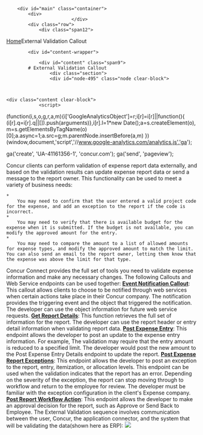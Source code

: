 
        <div id="main" class="container">
            <div>
                            </div>
            <div class="row">
                <div class="span12">
<div class="breadcrumbs"><a href="/">Home</a>External Validation Callout</div>
                </div>
            </div>

            <div id="content-wrapper">
<!-- <div class="row"> -->
                <div id="content" class="span9">
			# External Validation Callout
                    <div class="section">
                    <div id="node-495" class="node clear-block">


	
	<div class="content clear-block">
				<script>
  (function(i,s,o,g,r,a,m){i['GoogleAnalyticsObject']=r;i[r]=i[r]||function(){
  (i[r].q=i[r].q||[]).push(arguments)},i[r].l=1*new Date();a=s.createElement(o),
  m=s.getElementsByTagName(o)[0];a.async=1;a.src=g;m.parentNode.insertBefore(a,m)
  })(window,document,'script','//www.google-analytics.com/analytics.js','ga');

  ga('create', 'UA-41161356-1', 'concur.com');
  ga('send', 'pageview');

</script>
<style type="text/css">
.overflow_box{
border: 1px solid grey;
padding: .5em;
overflow: auto;
background-color: #DBDBDB;
font-family:"Courier New", Courier, monospace;
font-size:11px;
}
.xml-attribute {color: #009900}
.xml-value {color: #ce7b00}
.ST0 {color: #00007c; font-family: Monospaced; font-weight: bold}
.xml-tag {color: #0000e6}
.STRING_LITERAL {color: #ce7b00}</style>
<a name="top"></a>
Concur clients can perform validation of expense report data externally, and based on the validation results can update expense report data or send a message to the report owner. This functionality can be used to meet a variety of business needs:

	* 
		You may need to confirm that the user entered a valid project code for the expense, and add an exception to the report if the code is incorrect.
	* 
		You may need to verify that there is available budget for the expense when it is submitted. If the budget is not available, you can modify the approved amount for the entry.
	* 
		You may need to compare the amount to a list of allowed amounts for expense types, and modify the approved amount to match the limit. You can also send an email to the report owner, letting them know that the expense was above the limit for that type.

Concur Connect provides the full set of tools you need to validate expense information and make any necessary changes. The following Callouts and Web Service endpoints can be used together:
**<a href="https://developer.concur.com/node/432">Event Notification Callout</a>**: This callout allows clients to choose to be notified through web services when certain actions take place in their Concur company. The notification provides the triggering event and the object that triggered the notification. The developer can use the object information for future web service requests.
**<a href="https://developer.concur.com/node/487#reportdetails">Get Report Details</a>**: This function retrieves the full set of information for the report. The developer can use the report header or entry detail information when validating report data.
**<a href="https://developer.concur.com/node/481">Post Expense Entry</a>**: This endpoint allows the developer to post an update to the expense entry information. For example, The validation may require that the entry amount is reduced to a specified limit. The developer would post the new amount to the Post Expense Entry Details endpoint to update the report.
**<a href="https://developer.concur.com/node/490#postreportexception">Post Expense Report Exceptions</a>**: This endpoint allows the developer to post an exception to the report, entry, itemization, or allocation levels. This endpoint can be used when the validation indicates that the report has an error. Depending on the severity of the exception, the report can stop moving through to workflow and return to the employee for review. The developer must be familiar with the exception configuration in the client's Expense company.
**<a href="https://developer.concur.com/node/490#postreportworkflow">Post Report Workflow Action</a>**: This endpoint allows the developer to make an approval decision for the report, such as Approve or Send Back to Employee.
The External Validation sequence involves communication between the user, Concur, the application connector, and the system that will be validating the data(shown here as ERP):
<img src="https://developer.concur.com/sites/default/files/EVDiagram_small.png" />
<br />
